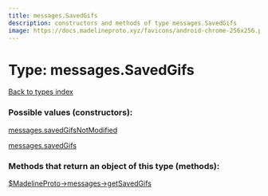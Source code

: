 ```yaml
---
title: messages.SavedGifs
description: constructors and methods of type messages.SavedGifs
image: https://docs.madelineproto.xyz/favicons/android-chrome-256x256.png
---
```

# Type: messages.SavedGifs  
[Back to types index](index.md)



### Possible values (constructors):

[messages.savedGifsNotModified](../constructors/messages.savedGifsNotModified.md)  

[messages.savedGifs](../constructors/messages.savedGifs.md)  



### Methods that return an object of this type (methods):

[$MadelineProto->messages->getSavedGifs](../methods/messages.getSavedGifs.md)  



